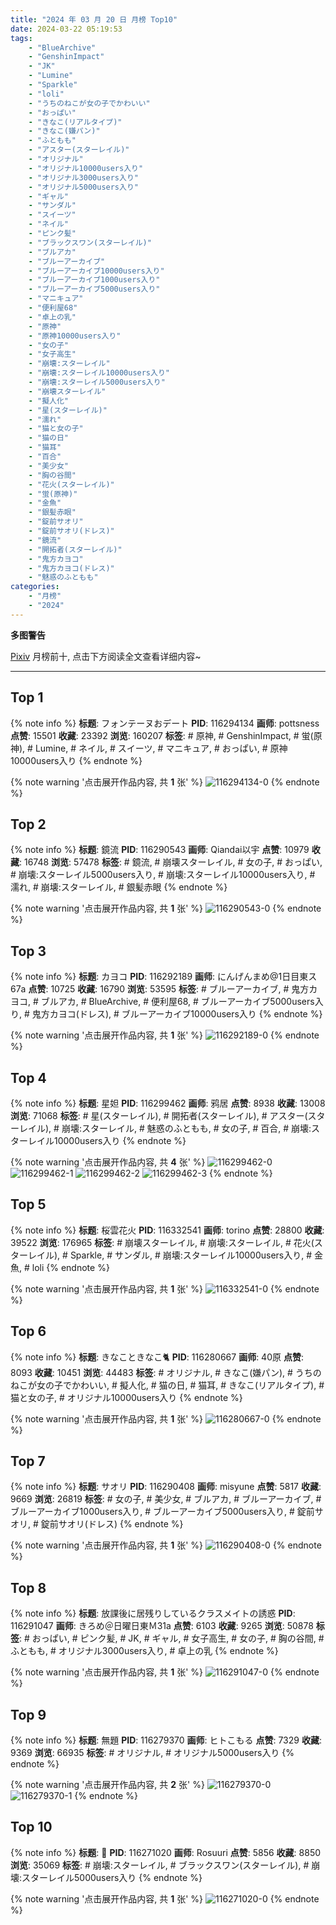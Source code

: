 ```yaml
---
title: "2024 年 03 月 20 日 月榜 Top10"
date: 2024-03-22 05:19:53
tags:
    - "BlueArchive"
    - "GenshinImpact"
    - "JK"
    - "Lumine"
    - "Sparkle"
    - "loli"
    - "うちのねこが女の子でかわいい"
    - "おっぱい"
    - "きなこ(リアルタイプ)"
    - "きなこ(嫌パン)"
    - "ふともも"
    - "アスター(スターレイル)"
    - "オリジナル"
    - "オリジナル10000users入り"
    - "オリジナル3000users入り"
    - "オリジナル5000users入り"
    - "ギャル"
    - "サンダル"
    - "スイーツ"
    - "ネイル"
    - "ピンク髪"
    - "ブラックスワン(スターレイル)"
    - "ブルアカ"
    - "ブルーアーカイブ"
    - "ブルーアーカイブ10000users入り"
    - "ブルーアーカイブ1000users入り"
    - "ブルーアーカイブ5000users入り"
    - "マニキュア"
    - "便利屋68"
    - "卓上の乳"
    - "原神"
    - "原神10000users入り"
    - "女の子"
    - "女子高生"
    - "崩壊:スターレイル"
    - "崩壊:スターレイル10000users入り"
    - "崩壊:スターレイル5000users入り"
    - "崩壊スターレイル"
    - "擬人化"
    - "星(スターレイル)"
    - "濡れ"
    - "猫と女の子"
    - "猫の日"
    - "猫耳"
    - "百合"
    - "美少女"
    - "胸の谷間"
    - "花火(スターレイル)"
    - "蛍(原神)"
    - "金魚"
    - "銀髪赤眼"
    - "錠前サオリ"
    - "錠前サオリ(ドレス)"
    - "鏡流"
    - "開拓者(スターレイル)"
    - "鬼方カヨコ"
    - "鬼方カヨコ(ドレス)"
    - "魅惑のふともも"
categories:
    - "月榜"
    - "2024"
---
```


<i class="fa fa-triangle-exclamation"></i>**多图警告**<i class="fa fa-triangle-exclamation"></i>

[Pixiv](https://www.pixiv.net/) 月榜前十, 点击下方阅读全文查看详细内容~

<!-- more -->

---

## Top 1

{% note info %}
**标题**: フォンテーヌおデート
**PID**: 116294134 **画师**: pottsness
**点赞**: 15501 **收藏**: 23392 **浏览**: 160207
**标签**: # 原神, # GenshinImpact, # 蛍(原神), # Lumine, # ネイル, # スイーツ, # マニキュア, # おっぱい, # 原神10000users入り
{% endnote %}

{% note warning '点击展开作品内容, 共 **1** 张' %}
![116294134-0](https://i.pixiv.re/img-original/img/2024/02/22/21/02/18/116294134_p0.jpg)
{% endnote %}

## Top 2

{% note info %}
**标题**: 鏡流
**PID**: 116290543 **画师**: Qiandai以宇
**点赞**: 10979 **收藏**: 16748 **浏览**: 57478
**标签**: # 鏡流, # 崩壊スターレイル, # 女の子, # おっぱい, # 崩壊:スターレイル5000users入り, # 崩壊:スターレイル10000users入り, # 濡れ, # 崩壊:スターレイル, # 銀髪赤眼
{% endnote %}

{% note warning '点击展开作品内容, 共 **1** 张' %}
![116290543-0](https://i.pixiv.re/img-original/img/2024/02/22/19/00/44/116290543_p0.png)
{% endnote %}

## Top 3

{% note info %}
**标题**: カヨコ
**PID**: 116292189 **画师**: にんげんまめ@1日目東ス67a
**点赞**: 10725 **收藏**: 16790 **浏览**: 53595
**标签**: # ブルーアーカイブ, # 鬼方カヨコ, # ブルアカ, # BlueArchive, # 便利屋68, # ブルーアーカイブ5000users入り, # 鬼方カヨコ(ドレス), # ブルーアーカイブ10000users入り
{% endnote %}

{% note warning '点击展开作品内容, 共 **1** 张' %}
![116292189-0](https://i.pixiv.re/img-original/img/2024/02/22/19/59/09/116292189_p0.png)
{% endnote %}

## Top 4

{% note info %}
**标题**: 星妲
**PID**: 116299462 **画师**: 鸦居
**点赞**: 8938 **收藏**: 13008 **浏览**: 71068
**标签**: # 星(スターレイル), # 開拓者(スターレイル), # アスター(スターレイル), # 崩壊:スターレイル, # 魅惑のふともも, # 女の子, # 百合, # 崩壊:スターレイル10000users入り
{% endnote %}

{% note warning '点击展开作品内容, 共 **4** 张' %}
![116299462-0](https://i.pixiv.re/img-original/img/2024/02/22/23/18/16/116299462_p0.jpg)
![116299462-1](https://i.pixiv.re/img-original/img/2024/02/22/23/18/16/116299462_p1.jpg)
![116299462-2](https://i.pixiv.re/img-original/img/2024/02/22/23/18/16/116299462_p2.jpg)
![116299462-3](https://i.pixiv.re/img-original/img/2024/02/22/23/18/16/116299462_p3.jpg)
{% endnote %}

## Top 5

{% note info %}
**标题**: 桜雲花火
**PID**: 116332541 **画师**: torino
**点赞**: 28800 **收藏**: 39522 **浏览**: 176965
**标签**: # 崩壊スターレイル, # 崩壊:スターレイル, # 花火(スターレイル), # Sparkle, # サンダル, # 崩壊:スターレイル10000users入り, # 金魚, # loli
{% endnote %}

{% note warning '点击展开作品内容, 共 **1** 张' %}
![116332541-0](https://i.pixiv.re/img-original/img/2024/02/24/00/00/25/116332541_p0.jpg)
{% endnote %}

## Top 6

{% note info %}
**标题**: きなこときなこ🐈
**PID**: 116280667 **画师**: 40原
**点赞**: 8093 **收藏**: 10451 **浏览**: 44483
**标签**: # オリジナル, # きなこ(嫌パン), # うちのねこが女の子でかわいい, # 擬人化, # 猫の日, # 猫耳, # きなこ(リアルタイプ), # 猫と女の子, # オリジナル10000users入り
{% endnote %}

{% note warning '点击展开作品内容, 共 **1** 张' %}
![116280667-0](https://i.pixiv.re/img-original/img/2024/02/22/10/00/02/116280667_p0.jpg)
{% endnote %}

## Top 7

{% note info %}
**标题**: サオリ
**PID**: 116290408 **画师**: misyune
**点赞**: 5817 **收藏**: 9669 **浏览**: 26819
**标签**: # 女の子, # 美少女, # ブルアカ, # ブルーアーカイブ, # ブルーアーカイブ1000users入り, # ブルーアーカイブ5000users入り, # 錠前サオリ, # 錠前サオリ(ドレス)
{% endnote %}

{% note warning '点击展开作品内容, 共 **1** 张' %}
![116290408-0](https://i.pixiv.re/img-original/img/2024/02/22/18/59/27/116290408_p0.png)
{% endnote %}

## Top 8

{% note info %}
**标题**: 放課後に居残りしているクラスメイトの誘惑
**PID**: 116291047 **画师**: きろめ＠日曜日東Ｍ31a
**点赞**: 6103 **收藏**: 9265 **浏览**: 50878
**标签**: # おっぱい, # ピンク髪, # JK, # ギャル, # 女子高生, # 女の子, # 胸の谷間, # ふともも, # オリジナル3000users入り, # 卓上の乳
{% endnote %}

{% note warning '点击展开作品内容, 共 **1** 张' %}
![116291047-0](https://i.pixiv.re/img-original/img/2024/02/22/19/19/16/116291047_p0.png)
{% endnote %}

## Top 9

{% note info %}
**标题**: 無題
**PID**: 116279370 **画师**: ヒトこもる
**点赞**: 7329 **收藏**: 9369 **浏览**: 66935
**标签**: # オリジナル, # オリジナル5000users入り
{% endnote %}

{% note warning '点击展开作品内容, 共 **2** 张' %}
![116279370-0](https://i.pixiv.re/img-original/img/2024/02/22/08/05/51/116279370_p0.png)
![116279370-1](https://i.pixiv.re/img-original/img/2024/02/22/08/05/51/116279370_p1.png)
{% endnote %}

## Top 10

{% note info %}
**标题**: 💜
**PID**: 116271020 **画师**: Rosuuri
**点赞**: 5856 **收藏**: 8850 **浏览**: 35069
**标签**: # 崩壊:スターレイル, # ブラックスワン(スターレイル), # 崩壊:スターレイル5000users入り
{% endnote %}

{% note warning '点击展开作品内容, 共 **1** 张' %}
![116271020-0](https://i.pixiv.re/img-original/img/2024/02/22/00/00/25/116271020_p0.png)
{% endnote %}
